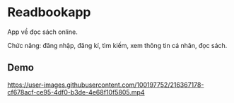 # Readbookapp

App về đọc sách online.

Chức năng: đăng nhập, đăng kí, tìm kiếm, xem thông tin cá nhân, đọc sách.

## Demo



https://user-images.githubusercontent.com/100197752/216367178-cf678acf-ce95-4df0-b3de-4e68f10f5805.mp4

